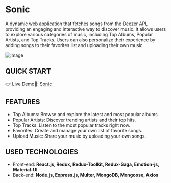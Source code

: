 # Sonic

A dynamic web application that fetches songs from the Deezer API, providing an engaging and interactive way to discover music. It allows users to explore various categories of music, including Top Albums, Popular Artists, and Top Tracks. Users can also personalize their experience by adding songs to their favorites list and uploading their own music.

![image](https://github.com/user-attachments/assets/2f3d05b8-a55d-4be2-86a9-2398411ebe78)


##  QUICK START
👉 Live Demo🔗: [Sonic](https://sonic-client.onrender.com)

##  FEATURES
- Top Albums: Browse and explore the latest and most popular albums.
- Popular Artists: Discover trending artists and their top hits.
- Top Tracks: Listen to the most popular tracks right now.
- Favorites: Create and manage your own list of favorite songs.
- Upload Music: Share your music by uploading your own songs.
  
##  USED TECHNOLOGIES
- Front-end: **React.js, Redux, Redux-Toolkit, Redux-Saga, Emotion-js, Material-UI**
- Back-end: **Node.js, Express.js, Multer, MongoDB, Mongoose, Axios**
